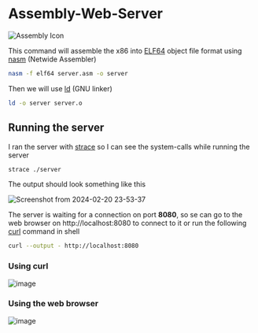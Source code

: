 # Assembly-Web-Server
![Assembly Icon](https://img.shields.io/badge/x86-Assembly-green?style=for-the-badge&logo=assembly)

This command will assemble the x86 into [ELF64](https://en.wikipedia.org/wiki/Executable_and_Linkable_Format) object file format using [nasm](https://www.nasm.us/) (Netwide Assembler)
```bash
nasm -f elf64 server.asm -o server
```

Then we will use [ld](https://ftp.gnu.org/old-gnu/Manuals/ld-2.9.1/html_mono/ld.html) (GNU linker)
```bash
ld -o server server.o
```

## Running the server
I ran the server with [strace](https://en.wikipedia.org/wiki/Strace) so I can see the system-calls while running the server
```bash
strace ./server
```

The output should look something like this

![Screenshot from 2024-02-20 23-53-37](https://github.com/OmarAzizi/Assembly-Web-Server/assets/110500643/525c236f-79cb-46ef-a1db-c0743ef7bc83)

The server is waiting for a connection on port __8080__, so se can go to the web browser on http://localhost:8080 to connect to it or run the following [curl](https://www.hostinger.com/tutorials/curl-command-with-examples-linux/#:~:text=Limit%20cURL%20Output-,What%20Is%20cURL%20Command%3F,used%20to%20troubleshoot%20connection%20issues.) command in shell
```bash
curl --output - http://localhost:8080
```

### Using curl
![image](https://github.com/OmarAzizi/Assembly-Web-Server/assets/110500643/b78708b0-d363-46bb-a58c-4953614808b2)

### Using the web browser
![image](https://github.com/OmarAzizi/Assembly-Web-Server/assets/110500643/fb655d29-bb55-4722-9c3a-d243b06eda61)
 
